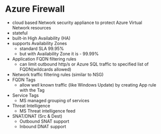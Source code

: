 # Azure Firewall
 
* cloud based Network security appliance to protect Azure  Virtual Network resources
* stateful
* built-in High Availability (HA)
* supports Availability Zones
    * standard SLA 99.95%
    * but with Availability Zone it is - 99.99%
* Application FQDN filtering rules
    * can limit outbound http/s or Azure SQL traffic to specified list of FQDN(wildcards allowed)
* Network traffic filtering rules (similar to NSG)
* FQDN Tags
    * allow well known traffic (like Windows Update) by creating App rule with the Tag
* Service Tags
    * MS managed grouping of services
* Threat Intelligence
    * MS Threat intelligence feed
* SNAT/DNAT (Src & Dest)
    * Outbound SNAT support
    * Inbound DNAT support
